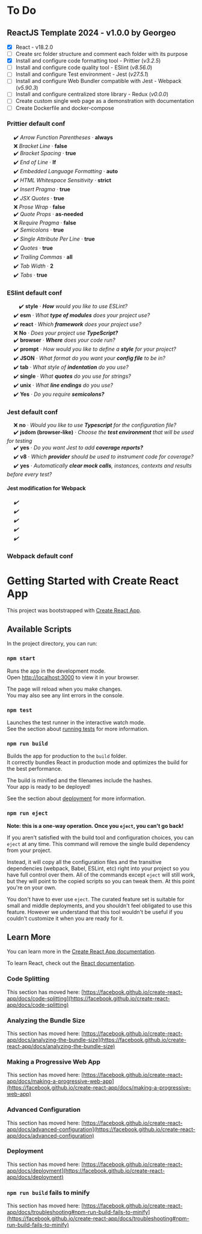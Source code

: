 # To Do

## ReactJS Template 2024 - v1.0.0 by Georgeo

- [x] React - v18.2.0
- [ ] Create src folder structure and comment each folder with its purpose
- [x] Install and configure code formatting tool - Prittier (<i>v3.2.5</i>)
- [ ] Install and configure code quality tool - ESlint (<i>v8.56.0</i>)
- [ ] Install and configure Test environment - Jest (<i>v27.5.1</i>)
- [ ] Install and configure Web Bundler compatible with Jest - Webpack (<i>v5.90.3</i>)
- [ ] Install and configure centralized store library - Redux (<i>v0.0.0</i>)
- [ ] Create custom single web page as a demonstration with documentation
- [ ] Create Dockerfile and docker-compose

### Prittier default conf

&emsp; :heavy_check_mark: <i>Arrow Function Parentheses</i> · <b>always</b>\
&emsp; :x: <i>Bracket Line</i> · <b>false</b>\
&emsp; :heavy_check_mark: <i>Bracket Spacing</i> · <b>true</b>\
&emsp; :heavy_check_mark: <i>End of Line</i> · <b>lf</b>\
&emsp; :heavy_check_mark: <i>Embedded Language Formatting</i> · <b>auto</b>\
&emsp; :heavy_check_mark: <i>HTML Whitespace Sensitivity</i> · <b>strict</b>\
&emsp; :heavy_check_mark: <i>Insert Pragma</i> · <b>true</b>\
&emsp; :heavy_check_mark: <i>JSX Quotes</i> · <b>true</b>\
&emsp; :x: <i>Prose Wrap</i> · <b>false</b>\
&emsp; :heavy_check_mark: <i>Quote Props</i> · <b>as-needed</b>\
&emsp; :x: <i>Require Pragma</i> · <b>false</b>\
&emsp; :heavy_check_mark: <i>Semicolons</i> · <b>true</b>\
&emsp; :heavy_check_mark: <i>Single Attribute Per Line</i> · <b>true</b>\
&emsp; :heavy_check_mark: <i>Quotes</i> · <b>true</b>\
&emsp; :heavy_check_mark: <i>Trailing Commas</i> · <b>all</b>\
&emsp; :heavy_check_mark: <i>Tab Width</i> · <b>2</b>\
&emsp; :heavy_check_mark: <i>Tabs</i> · <b>true</b>

### ESlint default conf

&emsp;&emsp; :heavy_check_mark: <b>style</b> · <i><b>How</b> would you like to use ESLint?</i>\
&emsp; :heavy_check_mark: <b>esm</b> · <i>What <b>type of modules</b> does your project use?</i>\
&emsp; :heavy_check_mark: <b>react</b> · <i>Which <b>framework</b> does your project use?</i>\
&emsp; :x: <b>No</b> · <i>Does your project use <b>TypeScript?</b></i>\
&emsp; :heavy_check_mark: <b>browser</b> · <i><b>Where</b> does your code run?</i>\
&emsp; :heavy_check_mark: <b>prompt</b> · <i>How would you like to define a <b>style</b> for your project?</i>\
&emsp; :heavy_check_mark: <b>JSON</b> · <i>What format do you want your <b>config file</b> to be in?</i>\
&emsp; :heavy_check_mark: <b>tab</b> · <i>What style of <b>indentation</b> do you use?</i>\
&emsp; :heavy_check_mark: <b>single</b> · <i>What <b>quotes</b> do you use for strings?</i>\
&emsp; :heavy_check_mark: <b>unix</b> · <i>What <b>line endings</b> do you use?</i>\
&emsp; :heavy_check_mark: <b>Yes</b> · <i>Do you require <b>semicolons?</b></i>

### Jest default conf

&emsp; :x: <b>no</b> · <i>Would you like to use <b>Typescript</b> for the configuration file?</i>\
&emsp; :heavy_check_mark: <b>jsdom (browser-like)</b> · <i>Choose the <b>test environment</b> that will be used for testing</i>\
&emsp; :heavy_check_mark: <b>yes</b> · <i>Do you want Jest to add <b>coverage reports?</b></i>\
&emsp; :heavy_check_mark: <b>v8</b> · <i>Which <b>provider</b> should be used to instrument code for coverage?</b></i>\
&emsp; :heavy_check_mark: <b>yes</b> · <i>Automatically <b>clear mock calls</b>, instances, contexts and results before every test?</i>

#### Jest modification for Webpack

&emsp; <i>:heavy_check_mark: </i>\
&emsp; <i>:heavy_check_mark: </i>\
&emsp; <i>:heavy_check_mark: </i>\
&emsp; <i>:heavy_check_mark: </i>\
&emsp; <i>:heavy_check_mark: </i>

### Webpack default conf

# Getting Started with Create React App

This project was bootstrapped with [Create React App](https://github.com/facebook/create-react-app).

## Available Scripts

In the project directory, you can run:

### `npm start`

Runs the app in the development mode.\
Open [http://localhost:3000](http://localhost:3000) to view it in your browser.

The page will reload when you make changes.\
You may also see any lint errors in the console.

### `npm test`

Launches the test runner in the interactive watch mode.\
See the section about [running tests](https://facebook.github.io/create-react-app/docs/running-tests) for more information.

### `npm run build`

Builds the app for production to the `build` folder.\
It correctly bundles React in production mode and optimizes the build for the best performance.

The build is minified and the filenames include the hashes.\
Your app is ready to be deployed!

See the section about [deployment](https://facebook.github.io/create-react-app/docs/deployment) for more information.

### `npm run eject`

**Note: this is a one-way operation. Once you `eject`, you can't go back!**

If you aren't satisfied with the build tool and configuration choices, you can `eject` at any time. This command will remove the single build dependency from your project.

Instead, it will copy all the configuration files and the transitive dependencies (webpack, Babel, ESLint, etc) right into your project so you have full control over them. All of the commands except `eject` will still work, but they will point to the copied scripts so you can tweak them. At this point you're on your own.

You don't have to ever use `eject`. The curated feature set is suitable for small and middle deployments, and you shouldn't feel obligated to use this feature. However we understand that this tool wouldn't be useful if you couldn't customize it when you are ready for it.

## Learn More

You can learn more in the [Create React App documentation](https://facebook.github.io/create-react-app/docs/getting-started).

To learn React, check out the [React documentation](https://reactjs.org/).

### Code Splitting

This section has moved here: [https://facebook.github.io/create-react-app/docs/code-splitting](https://facebook.github.io/create-react-app/docs/code-splitting)

### Analyzing the Bundle Size

This section has moved here: [https://facebook.github.io/create-react-app/docs/analyzing-the-bundle-size](https://facebook.github.io/create-react-app/docs/analyzing-the-bundle-size)

### Making a Progressive Web App

This section has moved here: [https://facebook.github.io/create-react-app/docs/making-a-progressive-web-app](https://facebook.github.io/create-react-app/docs/making-a-progressive-web-app)

### Advanced Configuration

This section has moved here: [https://facebook.github.io/create-react-app/docs/advanced-configuration](https://facebook.github.io/create-react-app/docs/advanced-configuration)

### Deployment

This section has moved here: [https://facebook.github.io/create-react-app/docs/deployment](https://facebook.github.io/create-react-app/docs/deployment)

### `npm run build` fails to minify

This section has moved here: [https://facebook.github.io/create-react-app/docs/troubleshooting#npm-run-build-fails-to-minify](https://facebook.github.io/create-react-app/docs/troubleshooting#npm-run-build-fails-to-minify)
